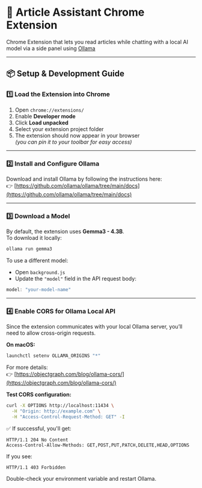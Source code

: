 # 📖 Article Assistant Chrome Extension

Chrome Extension that lets you read articles while chatting with a local AI model via a side panel using [Ollama](https://ollama.ai/)

---

## 📦 Setup & Development Guide

### 1️⃣ Load the Extension into Chrome

1. Open `chrome://extensions/`
2. Enable **Developer mode**
3. Click **Load unpacked**
4. Select your extension project folder
5. The extension should now appear in your browser  
   *(you can pin it to your toolbar for easy access)*

---

### 2️⃣ Install and Configure Ollama

Download and install Ollama by following the instructions here:  
👉 [https://github.com/ollama/ollama/tree/main/docs](https://github.com/ollama/ollama/tree/main/docs)

---

### 3️⃣ Download a Model  

By default, the extension uses **Gemma3 - 4.3B**.  
To download it locally:

```bash
ollama run gemma3
``` 

To use a different model:
- Open `background.js`
- Update the `"model"` field in the API request body:

```javascript
model: "your-model-name"
```

---

### 4️⃣ Enable CORS for Ollama Local API

Since the extension communicates with your local Ollama server, you’ll need to allow cross-origin requests.

**On macOS:**

```bash
launchctl setenv OLLAMA_ORIGINS "*"
```

For more details:  
👉 [https://objectgraph.com/blog/ollama-cors/](https://objectgraph.com/blog/ollama-cors/)

**Test CORS configuration:**

```bash
curl -X OPTIONS http://localhost:11434 \
  -H "Origin: http://example.com" \
  -H "Access-Control-Request-Method: GET" -I
```

✅ If successful, you'll get:

```
HTTP/1.1 204 No Content
Access-Control-Allow-Methods: GET,POST,PUT,PATCH,DELETE,HEAD,OPTIONS
```

If you see:

```
HTTP/1.1 403 Forbidden
```

Double-check your environment variable and restart Ollama.
